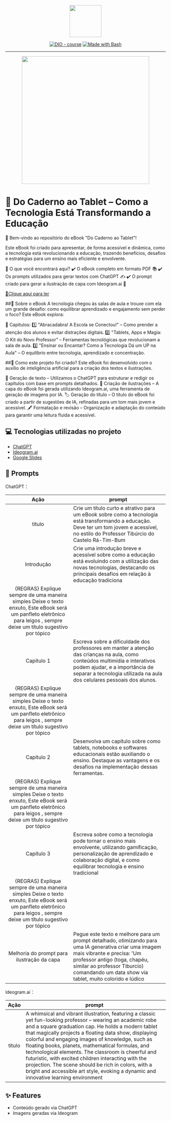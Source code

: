 <p align="center">
    <img width="100" src=".github/assets/banner.png">
</p>


<p align="center">
<a href="https://dio.me/"><img src="https://img.shields.io/badge/DIO-Course-28DA77?logo=youtube" alt="DIO - course"></a>
<a href="https://www.gnu.org/software/bash/" title="Go to Bash homepage"><img src="https://img.shields.io/badge/Prompt-Project-blue?logo=gnu-bash&amp;logoColor=white" alt="Made with Bash"></a></p>

-------


<p align="center">
<img 
    src="./assets/cover.png"
    width="400"  
/>
</p>

# 📖 Do Caderno ao Tablet – Como a Tecnologia Está Transformando a Educação


🎉 Bem-vindo ao repositório do eBook "Do Caderno ao Tablet"!

Este eBook foi criado para apresentar, de forma acessível e dinâmica, como a tecnologia está revolucionando a educação, trazendo benefícios, desafios e estratégias para um ensino mais eficiente e envolvente.

📌 O que você encontrará aqui?
✔️ O eBook completo em formato PDF 📚
✔️ Os prompts utilizados para gerar textos com ChatGPT ✍️
✔️ O prompt criado para gerar a ilustração de capa com Ideogram.ai 🎨

<a href="https://github.com/felipeAguiarCode/prompts-recipe-to-create-a-ebook/blob/main/output/ebook%20-%20css%20jedi%20output.pdf" title="View PDF now"> 📕Clique aqui para ler</a>

##📜 Sobre o eBook
A tecnologia chegou às salas de aula e trouxe com ela um grande desafio: como equilibrar aprendizado e engajamento sem perder o foco? Este eBook explora:

📖 Capítulos:
1️⃣ "Abracadabra! A Escola se Conectou!" – Como prender a atenção dos alunos e evitar distrações digitais.
2️⃣ "Tablets, Apps e Magia: O Kit do Novo Professor" – Ferramentas tecnológicas que revolucionam a sala de aula.
3️⃣ "Ensinar ou Encantar? Como a Tecnologia Dá um UP na Aula" – O equilíbrio entre tecnologia, aprendizado e concentração.

##🚀 Como este projeto foi criado?
Este eBook foi desenvolvido com o auxílio de inteligência artificial para a criação dos textos e ilustrações.

📝 Geração de texto – Utilizamos o ChatGPT para estruturar e redigir os capítulos com base em prompts detalhados.
🎨 Criação de ilustrações – A capa do eBook foi gerada utilizando Ideogram.ai, uma ferramenta de geração de imagens por IA.
🏷️ Geração do título – O título do eBook foi criado a partir de sugestões de IA, refinadas para um tom mais jovem e acessível.
🖋 Formatação e revisão – Organização e adaptação do conteúdo para garantir uma leitura fluida e acessível.

## 💻 Tecnologias utilizadas no projeto

- [ChatGPT](https://chat.openai.com/) 
- [Ideogram.ai](https://ideogram.ai/)
- [Google Slides](https://workspace.google.com/products/slides/)

## 🧠 Prompts


ChatGPT：

|   Ação   | prompt                                                                                                                                                                                                                                                                         |
| :------: | ------------------------------------------------------------------------------------------------------------------------------------------------------------------------------------------------------------------------------------------------------------------------------ |
|  título  | Crie um título curto e atrativo para um eBook sobre como a tecnologia está transformando a educação. Deve ter um tom jovem e acessível, no estilo do Professor Tibúrcio do Castelo Rá-Tim-Bum                                                |
| Introdução | Crie uma introdução breve e acessível sobre como a educação está evoluindo com a utilização das novas tecnologias, destacando os principais desafios em relação à educação tradiciona 
{REGRAS} Explique sempre de uma maneira simples Deixe o texto enxuto, Este eBook será um panfleto eletrônico para leigos , sempre deixe um título sugestivo por tópico |
| Capítulo 1 | Escreva sobre a dificuldade dos professores em manter a atenção das crianças na aula, como conteúdos multimídia e interativos podem ajudar, e a importância de separar a tecnologia utilizada na aula dos celulares pessoais dos alunos. 
{REGRAS} Explique sempre de uma maneira simples Deixe o texto enxuto, Este eBook será um panfleto eletrônico para leigos , sempre deixe um título sugestivo por tópico |
| Capítulo 2 | Desenvolva um capítulo sobre como tablets, notebooks e softwares educacionais estão auxiliando o ensino. Destaque as vantagens e os desafios na implementação dessas ferramentas.
{REGRAS} Explique sempre de uma maneira simples Deixe o texto enxuto, Este eBook será um panfleto eletrônico para leigos , sempre deixe um título sugestivo por tópico |
| Capítulo 3 | Escreva sobre como a tecnologia pode tornar o ensino mais envolvente, utilizando gamificação, personalização de aprendizado e colaboração digital, e como equilibrar tecnologia e ensino tradicional
{REGRAS} Explique sempre de uma maneira simples Deixe o texto enxuto, Este eBook será um panfleto eletrônico para leigos , sempre deixe um título sugestivo por tópico |
| Melhoria do prompt para ilustração da capa | Pegue este texto e melhore para um prompt detalhado, otimizando para uma IA generativa criar uma imagem mais vibrante e precisa: 'Um professor antigo (toga, chapéu, similar ao professor Tiburcio) comandando um data show via tablet, muito colorido e lúdico


Ideogram.ai：

|  Ação  | prompt                                                                                 |
| :----: | -------------------------------------------------------------------------------------- |
| título | A whimsical and vibrant illustration, featuring a classic yet fun-looking professor – wearing an academic robe and a square graduation cap. He holds a modern tablet that magically projects a floating data show, displaying colorful and engaging images of knowledge, such as floating books, planets, mathematical formulas, and technological elements. The classroom is cheerful and futuristic, with excited children interacting with the projection. The scene should be rich in colors, with a bright and accessible art style, evoking a dynamic and innovative learning environment |

## ✨ Features

- Conteúdo gerado via ChatGPT
- Imagens geradas via Ideogram
